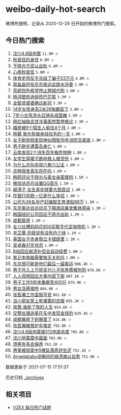 # weibo-daily-hot-search

微博热搜榜，记录从 2020-12-29 日开始的微博热门搜索。

## 今日热门搜索

<!-- BEGIN -->

1. [汶川4.8级地震](https://s.weibo.com/weibo?q=%23%E6%B1%B6%E5%B7%9D4.8%E7%BA%A7%E5%9C%B0%E9%9C%87%23&Refer=top) `11.9M 🔥`
1. [秋瓷炫的身世](https://s.weibo.com/weibo?q=%23%E7%A7%8B%E7%93%B7%E7%82%AB%E7%9A%84%E8%BA%AB%E4%B8%96%23&Refer=top) `6.8M 🔥`
1. [于晓光方否认出轨](https://s.weibo.com/weibo?q=%23%E4%BA%8E%E6%99%93%E5%85%89%E6%96%B9%E5%90%A6%E8%AE%A4%E5%87%BA%E8%BD%A8%23&Refer=top) `6.4M 🔥`
1. [心疼秋瓷炫](https://s.weibo.com/weibo?q=%23%E5%BF%83%E7%96%BC%E7%A7%8B%E7%93%B7%E7%82%AB%23&Refer=top) `5.0M 🔥`
1. [体育老师反手冻结了骗子53万元](https://s.weibo.com/weibo?q=%23%E4%BD%93%E8%82%B2%E8%80%81%E5%B8%88%E5%8F%8D%E6%89%8B%E5%86%BB%E7%BB%93%E4%BA%86%E9%AA%97%E5%AD%9053%E4%B8%87%E5%85%83%23&Refer=top) `4.0M 🔥`
1. [郭晶晶将任东京奥运会跳水评委](https://s.weibo.com/weibo?q=%23%E9%83%AD%E6%99%B6%E6%99%B6%E5%B0%86%E4%BB%BB%E4%B8%9C%E4%BA%AC%E5%A5%A5%E8%BF%90%E4%BC%9A%E8%B7%B3%E6%B0%B4%E8%AF%84%E5%A7%94%23&Refer=top) `3.9M 🔥`
1. [茶颜悦色希望停止跨城代购](https://s.weibo.com/weibo?q=%23%E8%8C%B6%E9%A2%9C%E6%82%A6%E8%89%B2%E5%B8%8C%E6%9C%9B%E5%81%9C%E6%AD%A2%E8%B7%A8%E5%9F%8E%E4%BB%A3%E8%B4%AD%23&Refer=top) `3.6M 🔥`
1. [杨洋壁咚迪丽热巴花絮](https://s.weibo.com/weibo?q=%23%E6%9D%A8%E6%B4%8B%E5%A3%81%E5%92%9A%E8%BF%AA%E4%B8%BD%E7%83%AD%E5%B7%B4%E8%8A%B1%E7%B5%AE%23&Refer=top) `3.3M 🔥`
1. [全智贤婆婆确诊新冠](https://s.weibo.com/weibo?q=%23%E5%85%A8%E6%99%BA%E8%B4%A4%E5%A9%86%E5%A9%86%E7%A1%AE%E8%AF%8A%E6%96%B0%E5%86%A0%23&Refer=top) `3.3M 🔥`
1. [14岁女孩身高2米26独霸篮下](https://s.weibo.com/weibo?q=%2314%E5%B2%81%E5%A5%B3%E5%AD%A9%E8%BA%AB%E9%AB%982%E7%B1%B326%E7%8B%AC%E9%9C%B8%E7%AF%AE%E4%B8%8B%23&Refer=top) `3.0M 🔥`
1. [7岁小女孩洗头后骑车成面瘫](https://s.weibo.com/weibo?q=%237%E5%B2%81%E5%B0%8F%E5%A5%B3%E5%AD%A9%E6%B4%97%E5%A4%B4%E5%90%8E%E9%AA%91%E8%BD%A6%E6%88%90%E9%9D%A2%E7%98%AB%23&Refer=top) `2.5M 🔥`
1. [网红抽脂去世涉事医院暂停接诊](https://s.weibo.com/weibo?q=%23%E7%BD%91%E7%BA%A2%E6%8A%BD%E8%84%82%E5%8E%BB%E4%B8%96%E6%B6%89%E4%BA%8B%E5%8C%BB%E9%99%A2%E6%9A%82%E5%81%9C%E6%8E%A5%E8%AF%8A%23&Refer=top) `2.3M 🔥`
1. [婚房被9个陌生人偷住4个月](https://s.weibo.com/weibo?q=%23%E5%A9%9A%E6%88%BF%E8%A2%AB9%E4%B8%AA%E9%99%8C%E7%94%9F%E4%BA%BA%E5%81%B7%E4%BD%8F4%E4%B8%AA%E6%9C%88%23&Refer=top) `2.0M 🔥`
1. [杨幂 我也有做单线任务的一天](https://s.weibo.com/weibo?q=%E6%9D%A8%E5%B9%82%20%E6%88%91%E4%B9%9F%E6%9C%89%E5%81%9A%E5%8D%95%E7%BA%BF%E4%BB%BB%E5%8A%A1%E7%9A%84%E4%B8%80%E5%A4%A9&Refer=top) `2.0M 🔥`
1. [女子刷视频发现神似牺牲16年消防员弟弟](https://s.weibo.com/weibo?q=%E5%A5%B3%E5%AD%90%E5%88%B7%E8%A7%86%E9%A2%91%E5%8F%91%E7%8E%B0%E7%A5%9E%E4%BC%BC%E7%89%BA%E7%89%B216%E5%B9%B4%E6%B6%88%E9%98%B2%E5%91%98%E5%BC%9F%E5%BC%9F&Refer=top) `1.9M 🔥`
1. [男子跑步遭雷击身亡](https://s.weibo.com/weibo?q=%23%E7%94%B7%E5%AD%90%E8%B7%91%E6%AD%A5%E9%81%AD%E9%9B%B7%E5%87%BB%E8%BA%AB%E4%BA%A1%23&Refer=top) `1.9M 🔥`
1. [云南发现2个消失百年极危物种](https://s.weibo.com/weibo?q=%23%E4%BA%91%E5%8D%97%E5%8F%91%E7%8E%B02%E4%B8%AA%E6%B6%88%E5%A4%B1%E7%99%BE%E5%B9%B4%E6%9E%81%E5%8D%B1%E7%89%A9%E7%A7%8D%23&Refer=top) `1.8M 🔥`
1. [女学生穿裙子跪地救人被烫伤](https://s.weibo.com/weibo?q=%23%E5%A5%B3%E5%AD%A6%E7%94%9F%E7%A9%BF%E8%A3%99%E5%AD%90%E8%B7%AA%E5%9C%B0%E6%95%91%E4%BA%BA%E8%A2%AB%E7%83%AB%E4%BC%A4%23&Refer=top) `1.8M 🔥`
1. [为什么总叫央视六套六公主](https://s.weibo.com/weibo?q=%23%E4%B8%BA%E4%BB%80%E4%B9%88%E6%80%BB%E5%8F%AB%E5%A4%AE%E8%A7%86%E5%85%AD%E5%A5%97%E5%85%AD%E5%85%AC%E4%B8%BB%23&Refer=top) `1.6M 🔥`
1. [这种宿舍真实存在吗](https://s.weibo.com/weibo?q=%23%E8%BF%99%E7%A7%8D%E5%AE%BF%E8%88%8D%E7%9C%9F%E5%AE%9E%E5%AD%98%E5%9C%A8%E5%90%97%23&Refer=top) `1.6M 🔥`
1. [韩网评论于晓光与美女亲密搂抱](https://s.weibo.com/weibo?q=%23%E9%9F%A9%E7%BD%91%E8%AF%84%E8%AE%BA%E4%BA%8E%E6%99%93%E5%85%89%E4%B8%8E%E7%BE%8E%E5%A5%B3%E4%BA%B2%E5%AF%86%E6%90%82%E6%8A%B1%23&Refer=top) `1.5M 🔥`
1. [微信状态可设置QQ音乐](https://s.weibo.com/weibo?q=%23%E5%BE%AE%E4%BF%A1%E7%8A%B6%E6%80%81%E5%8F%AF%E8%AE%BE%E7%BD%AEQQ%E9%9F%B3%E4%B9%90%23&Refer=top) `1.5M 🔥`
1. [阚清子 女生喜欢就要大胆尝试](https://s.weibo.com/weibo?q=%E9%98%9A%E6%B8%85%E5%AD%90%20%E5%A5%B3%E7%94%9F%E5%96%9C%E6%AC%A2%E5%B0%B1%E8%A6%81%E5%A4%A7%E8%83%86%E5%B0%9D%E8%AF%95&Refer=top) `1.4M 🔥`
1. [在银行存款一亿是什么体验](https://s.weibo.com/weibo?q=%23%E5%9C%A8%E9%93%B6%E8%A1%8C%E5%AD%98%E6%AC%BE%E4%B8%80%E4%BA%BF%E6%98%AF%E4%BB%80%E4%B9%88%E4%BD%93%E9%AA%8C%23&Refer=top) `1.4M 🔥`
1. [公司为36名孕产妇骗取生育津贴98万](https://s.weibo.com/weibo?q=%23%E5%85%AC%E5%8F%B8%E4%B8%BA36%E5%90%8D%E5%AD%95%E4%BA%A7%E5%A6%87%E9%AA%97%E5%8F%96%E7%94%9F%E8%82%B2%E6%B4%A5%E8%B4%B498%E4%B8%87%23&Refer=top) `1.3M 🔥`
1. [东京奥运会运动员下榻酒店暴发集体感染](https://s.weibo.com/weibo?q=%23%E4%B8%9C%E4%BA%AC%E5%A5%A5%E8%BF%90%E4%BC%9A%E8%BF%90%E5%8A%A8%E5%91%98%E4%B8%8B%E6%A6%BB%E9%85%92%E5%BA%97%E6%9A%B4%E5%8F%91%E9%9B%86%E4%BD%93%E6%84%9F%E6%9F%93%23&Refer=top) `1.3M 🔥`
1. [韩国经纪公司回应于晓光出轨](https://s.weibo.com/weibo?q=%23%E9%9F%A9%E5%9B%BD%E7%BB%8F%E7%BA%AA%E5%85%AC%E5%8F%B8%E5%9B%9E%E5%BA%94%E4%BA%8E%E6%99%93%E5%85%89%E5%87%BA%E8%BD%A8%23&Refer=top) `1.2M 🔥`
1. [成都震感](https://s.weibo.com/weibo?q=%E6%88%90%E9%83%BD%E9%9C%87%E6%84%9F&Refer=top) `1.2M 🔥`
1. [女儿吐槽妈妈花800买歌手代言咖啡机](https://s.weibo.com/weibo?q=%23%E5%A5%B3%E5%84%BF%E5%90%90%E6%A7%BD%E5%A6%88%E5%A6%88%E8%8A%B1800%E4%B9%B0%E6%AD%8C%E6%89%8B%E4%BB%A3%E8%A8%80%E5%92%96%E5%95%A1%E6%9C%BA%23&Refer=top) `1.1M 🔥`
1. [辛芷蕾 你就说有没有内个味](https://s.weibo.com/weibo?q=%E8%BE%9B%E8%8A%B7%E8%95%BE%20%E4%BD%A0%E5%B0%B1%E8%AF%B4%E6%9C%89%E6%B2%A1%E6%9C%89%E5%86%85%E4%B8%AA%E5%91%B3&Refer=top) `1.1M 🔥`
1. [美国女子赤身倒立卡墙缝里](https://s.weibo.com/weibo?q=%23%E7%BE%8E%E5%9B%BD%E5%A5%B3%E5%AD%90%E8%B5%A4%E8%BA%AB%E5%80%92%E7%AB%8B%E5%8D%A1%E5%A2%99%E7%BC%9D%E9%87%8C%23&Refer=top) `1.1M 🔥`
1. [吴卓羲41岁状态](https://s.weibo.com/weibo?q=%23%E5%90%B4%E5%8D%93%E7%BE%B241%E5%B2%81%E7%8A%B6%E6%80%81%23&Refer=top) `1.0M 🔥`
1. [B站回应崩溃补偿会自动续费](https://s.weibo.com/weibo?q=%23B%E7%AB%99%E5%9B%9E%E5%BA%94%E5%B4%A9%E6%BA%83%E8%A1%A5%E5%81%BF%E4%BC%9A%E8%87%AA%E5%8A%A8%E7%BB%AD%E8%B4%B9%23&Refer=top) `1.0M 🔥`
1. [笔记本电脑需要每天关机吗](https://s.weibo.com/weibo?q=%23%E7%AC%94%E8%AE%B0%E6%9C%AC%E7%94%B5%E8%84%91%E9%9C%80%E8%A6%81%E6%AF%8F%E5%A4%A9%E5%85%B3%E6%9C%BA%E5%90%97%23&Refer=top) `1.0M 🔥`
1. [东京很可能是他们最后一届奥运](https://s.weibo.com/weibo?q=%23%E4%B8%9C%E4%BA%AC%E5%BE%88%E5%8F%AF%E8%83%BD%E6%98%AF%E4%BB%96%E4%BB%AC%E6%9C%80%E5%90%8E%E4%B8%80%E5%B1%8A%E5%A5%A5%E8%BF%90%23&Refer=top) `986.4K 🔥`
1. [男子月入上万拒支付儿子抚养费被判刑](https://s.weibo.com/weibo?q=%23%E7%94%B7%E5%AD%90%E6%9C%88%E5%85%A5%E4%B8%8A%E4%B8%87%E6%8B%92%E6%94%AF%E4%BB%98%E5%84%BF%E5%AD%90%E6%8A%9A%E5%85%BB%E8%B4%B9%E8%A2%AB%E5%88%A4%E5%88%91%23&Refer=top) `978.8K 🔥`
1. [人人视频回应大量内容下架](https://s.weibo.com/weibo?q=%23%E4%BA%BA%E4%BA%BA%E8%A7%86%E9%A2%91%E5%9B%9E%E5%BA%94%E5%A4%A7%E9%87%8F%E5%86%85%E5%AE%B9%E4%B8%8B%E6%9E%B6%23&Refer=top) `907.5K 🔥`
1. [男子工作5年体重飙至400斤](https://s.weibo.com/weibo?q=%23%E7%94%B7%E5%AD%90%E5%B7%A5%E4%BD%9C5%E5%B9%B4%E4%BD%93%E9%87%8D%E9%A3%99%E8%87%B3400%E6%96%A4%23&Refer=top) `879.9K 🔥`
1. [男女洛基接吻](https://s.weibo.com/weibo?q=%23%E7%94%B7%E5%A5%B3%E6%B4%9B%E5%9F%BA%E6%8E%A5%E5%90%BB%23&Refer=top) `864.0K 🔥`
1. [张哲瀚工作室报平安](https://s.weibo.com/weibo?q=%23%E5%BC%A0%E5%93%B2%E7%80%9A%E5%B7%A5%E4%BD%9C%E5%AE%A4%E6%8A%A5%E5%B9%B3%E5%AE%89%23&Refer=top) `861.6K 🔥`
1. [当小朋友穿上星黛露的衣服](https://s.weibo.com/weibo?q=%23%E5%BD%93%E5%B0%8F%E6%9C%8B%E5%8F%8B%E7%A9%BF%E4%B8%8A%E6%98%9F%E9%BB%9B%E9%9C%B2%E7%9A%84%E8%A1%A3%E6%9C%8D%23&Refer=top) `855.3K 🔥`
1. [宋茜 谁偷了我的人生](https://s.weibo.com/weibo?q=%E5%AE%8B%E8%8C%9C%20%E8%B0%81%E5%81%B7%E4%BA%86%E6%88%91%E7%9A%84%E4%BA%BA%E7%94%9F&Refer=top) `854.6K 🔥`
1. [交警处理追尾在车中发现金钱豹](https://s.weibo.com/weibo?q=%23%E4%BA%A4%E8%AD%A6%E5%A4%84%E7%90%86%E8%BF%BD%E5%B0%BE%E5%9C%A8%E8%BD%A6%E4%B8%AD%E5%8F%91%E7%8E%B0%E9%87%91%E9%92%B1%E8%B1%B9%23&Refer=top) `829.3K 🔥`
1. [成都暴雨下到哪里了](https://s.weibo.com/weibo?q=%23%E6%88%90%E9%83%BD%E6%9A%B4%E9%9B%A8%E4%B8%8B%E5%88%B0%E5%93%AA%E9%87%8C%E4%BA%86%23&Refer=top) `816.8K 🔥`
1. [张哲瀚被救护车接走](https://s.weibo.com/weibo?q=%23%E5%BC%A0%E5%93%B2%E7%80%9A%E8%A2%AB%E6%95%91%E6%8A%A4%E8%BD%A6%E6%8E%A5%E8%B5%B0%23&Refer=top) `793.8K 🔥`
1. [汶川4.8级地震属512地震余震](https://s.weibo.com/weibo?q=%23%E6%B1%B6%E5%B7%9D4.8%E7%BA%A7%E5%9C%B0%E9%9C%87%E5%B1%9E512%E5%9C%B0%E9%9C%87%E4%BD%99%E9%9C%87%23&Refer=top) `785.8K 🔥`
1. [汶川地震震中画面](https://s.weibo.com/weibo?q=%23%E6%B1%B6%E5%B7%9D%E5%9C%B0%E9%9C%87%E9%9C%87%E4%B8%AD%E7%94%BB%E9%9D%A2%23&Refer=top) `783.0K 🔥`
1. [港男有多会保养](https://s.weibo.com/weibo?q=%23%E6%B8%AF%E7%94%B7%E6%9C%89%E5%A4%9A%E4%BC%9A%E4%BF%9D%E5%85%BB%23&Refer=top) `763.2K 🔥`
1. [男童被锁家中5楼坠落奇迹生还](https://s.weibo.com/weibo?q=%23%E7%94%B7%E7%AB%A5%E8%A2%AB%E9%94%81%E5%AE%B6%E4%B8%AD5%E6%A5%BC%E5%9D%A0%E8%90%BD%E5%A5%87%E8%BF%B9%E7%94%9F%E8%BF%98%23&Refer=top) `752.1K 🔥`
1. [Angelababy说瞬间的崩溃难以自愈](https://s.weibo.com/weibo?q=%23Angelababy%E8%AF%B4%E7%9E%AC%E9%97%B4%E7%9A%84%E5%B4%A9%E6%BA%83%E9%9A%BE%E4%BB%A5%E8%87%AA%E6%84%88%23&Refer=top) `751.9K 🔥`

数据更新于 2021-07-15 17:51:37

<!-- END -->

历史归档 [./archives](./archives)

## 相关项目

- [V2EX 每日热门话题](https://github.com/boojack/v2ex-daily-hot-topic)

